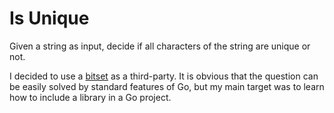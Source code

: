 # Is Unique

Given a string as input, decide if all characters of the string are unique or not.

I decided to use a [bitset](https://github.com/bits-and-blooms/bitset) as a third-party. It is obvious that the question can be easily solved by standard features of Go, but my main target was to learn how to include a library in a Go project.